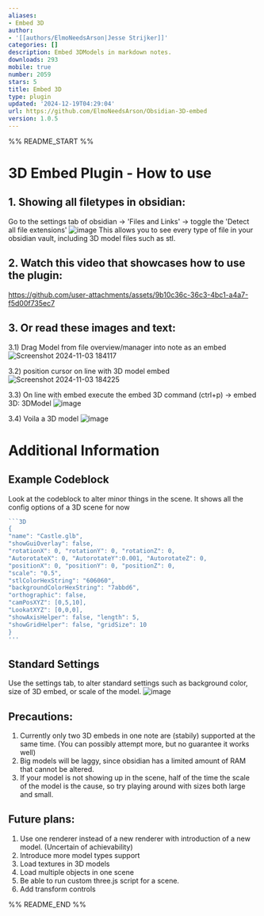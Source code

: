 ```yaml
---
aliases:
- Embed 3D
author:
- '[[authors/ElmoNeedsArson|Jesse Strijker]]'
categories: []
description: Embed 3DModels in markdown notes.
downloads: 293
mobile: true
number: 2059
stars: 5
title: Embed 3D
type: plugin
updated: '2024-12-19T04:29:04'
url: https://github.com/ElmoNeedsArson/Obsidian-3D-embed
version: 1.0.5
---
```


%% README_START %%

# 3D Embed Plugin - How to use

## 1. Showing all filetypes in obsidian:
Go to the settings tab of obsidian -> 'Files and Links' -> toggle the 'Detect all file extensions'
![image](https://github.com/user-attachments/assets/d5e27828-1a29-4870-8294-52e9011e2083)
This allows you to see every type of file in your obsidian vault, including 3D model files such as stl. 

## 2. Watch this video that showcases how to use the plugin:


https://github.com/user-attachments/assets/9b10c36c-36c3-4bc1-a4a7-f5d00f735ec7



## 3. Or read these images and text:
3.1) Drag Model from file overview/manager into note as an embed
![Screenshot 2024-11-03 184117](https://github.com/user-attachments/assets/245386b4-5f41-4bf3-8afa-55287cd46207)

3.2) position cursor on line with 3D model embed
![Screenshot 2024-11-03 184225](https://github.com/user-attachments/assets/cad3f9f5-d1bd-4b61-a816-79ce3fc0a00e)

3.3) On line with embed execute the embed 3D command (ctrl+p) -> embed 3D: 3DModel
![image](https://github.com/user-attachments/assets/c75579e8-a051-433c-ab64-486aa30fd9da)

3.4) Voila a 3D model
![image](https://github.com/user-attachments/assets/6e142009-9cfb-44e4-b1a9-1457f288f55f)

# Additional Information
## Example Codeblock
Look at the codeblock to alter minor things in the scene. It shows all the config options of a 3D scene for now
```js
```3D
{
"name": "Castle.glb",
"showGuiOverlay": false,
"rotationX": 0, "rotationY": 0, "rotationZ": 0,
"AutorotateX": 0, "AutorotateY":0.001, "AutorotateZ": 0,
"positionX": 0, "positionY": 0, "positionZ": 0,
"scale": "0.5",
"stlColorHexString": "606060",
"backgroundColorHexString": "7abbd6",
"orthographic": false,
"camPosXYZ": [0,5,10],
"LookatXYZ": [0,0,0],
"showAxisHelper": false, "length": 5,
"showGridHelper": false, "gridSize": 10
}
'''
```

## Standard Settings
Use the settings tab, to alter standard settings such as background color, size of 3D embed, or scale of the model. 
![image](https://github.com/user-attachments/assets/b7df88bf-75e2-4066-a685-8dfa11478816)

## Precautions:
1) Currently only two 3D embeds in one note are (stabily) supported at the same time. (You can possibly attempt more, but no guarantee it works well)
2) Big models will be laggy, since obsidian has a limited amount of RAM that cannot be altered.
3) If your model is not showing up in the scene, half of the time the scale of the model is the cause, so try playing around with sizes both large and small. 

## Future plans:
1) Use one renderer instead of a new renderer with introduction of a new model. (Uncertain of achievability)
2) Introduce more model types support
3) Load textures in 3D models
4) Load multiple objects in one scene
5) Be able to run custom three.js script for a scene. 
6) Add transform controls



%% README_END %%